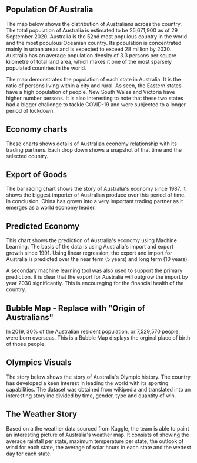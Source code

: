 ## Population Of Australia

The map below shows the distribution of Australians across the country. The total population of Australia is estimated to be 25,671,900 as of 29 September 2020. Australia is the 52nd most populous country in the world and the most populous Oceanian country. Its population is concentrated mainly in urban areas and is expected to exceed 28 million by 2030. Australia has an average population density of 3.3 persons per square kilometre of total land area, which makes it one of the most sparsely populated countries in the world.

The map demonstrates the population of each state in Australia. It is the ratio of persons living within a city and rural. As seen, the Eastern states have a high population of people. New South Wales and Victoria have higher number persons. It is also interesting to note that these two states had a bigger challenge to tackle COVID-19 and were subjected to a longer period of lockdown. 


## Economy charts

These charts shows details of Australian economy relationship with its trading partners. Each drop down shows a snapshot of that time and the selected country. 



## Export of Goods

The bar racing chart shows the story of Australia's economy since 1987. It shows the biggest importer of Australian produce over this period of time. In conclusion, China has grown into a very important trading partner as it emerges as a world economy leader. 


## Predicted Economy

This chart shows the prediction of Australia's economy using Machine Learning. The basis of the data is using Australia's import and export growth since 1991. Using linear regression, the export and import for Australia is predicted over the near term (5 years) and long term (10 years). 

A secondary machine learning tool was also used to support the primary prediction. It is clear that the export for Australia will outgrow the import by year 2030 significantly. This is encouraging for the financial health of the country. 


## Bubble Map - Replace with "Origin of Australians"

In 2019, 30% of the Australian resident population, or 7,529,570 people, were born overseas. This is a Bubble Map displays the orginal place of birth of those people.


## Olympics Visuals

The story below shows the story of Australia's Olympic history. The country has developed a keen interest in leading the world with its sporting capabilities. The dataset was obtained from wikipedia and translated into an interesting storyline divided by time, gender, type and quantity of win.


## The Weather Story

Based on a the weather data sourced from Kaggle, the team is able to paint an interesting picture of Australia's weather map. It consists of showing the average rainfall per state, maximum temperature per state, the outlook of wind for each state, the average of solar hours in each state and the wettest day for each state. 